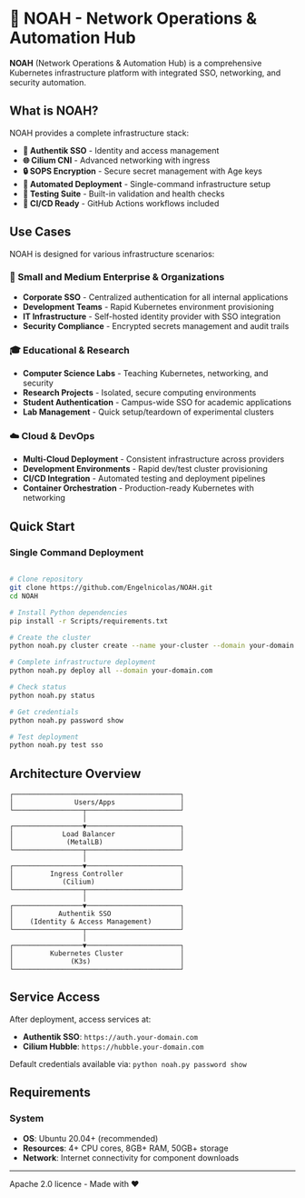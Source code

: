# 🚀 NOAH  - Network Operations & Automation Hub

**NOAH** (Network Operations & Automation Hub) is a comprehensive Kubernetes infrastructure platform with integrated SSO, networking, and security automation.


## **What is NOAH?**

NOAH provides a complete infrastructure stack:

- **🔐 Authentik SSO** - Identity and access management
- **🌐 Cilium CNI** - Advanced networking with ingress
- **🔒 SOPS Encryption** - Secure secret management with Age keys
- **🔄 Automated Deployment** - Single-command infrastructure setup
- **🧪 Testing Suite** - Built-in validation and health checks
- **🚀 CI/CD Ready** - GitHub Actions workflows included

## **Use Cases**

NOAH is designed for various infrastructure scenarios:

### **🏢 Small and Medium Enterprise & Organizations**
- **Corporate SSO** - Centralized authentication for all internal applications
- **Development Teams** - Rapid Kubernetes environment provisioning
- **IT Infrastructure** - Self-hosted identity provider with SSO integration
- **Security Compliance** - Encrypted secrets management and audit trails

### **🎓 Educational & Research**
- **Computer Science Labs** - Teaching Kubernetes, networking, and security
- **Research Projects** - Isolated, secure computing environments
- **Student Authentication** - Campus-wide SSO for academic applications
- **Lab Management** - Quick setup/teardown of experimental clusters

### **☁️ Cloud & DevOps**
- **Multi-Cloud Deployment** - Consistent infrastructure across providers
- **Development Environments** - Rapid dev/test cluster provisioning
- **CI/CD Integration** - Automated testing and deployment pipelines
- **Container Orchestration** - Production-ready Kubernetes with networking

## **Quick Start**

### **Single Command Deployment**
```bash

# Clone repository
git clone https://github.com/Engelnicolas/NOAH.git
cd NOAH

# Install Python dependencies
pip install -r Scripts/requirements.txt

# Create the cluster
python noah.py cluster create --name your-cluster --domain your-domain.com

# Complete infrastructure deployment
python noah.py deploy all --domain your-domain.com

# Check status
python noah.py status

# Get credentials
python noah.py password show

# Test deployment
python noah.py test sso
```

## **Architecture Overview**

```
┌─────────────────────────────────────────┐
│               Users/Apps                │
└─────────────────┬───────────────────────┘
                  │
┌─────────────────▼───────────────────────┐
│            Load Balancer                │
│             (MetalLB)                   │
└─────────────────┬───────────────────────┘
                  │
┌─────────────────▼───────────────────────┐
│         Ingress Controller              │
│            (Cilium)                     │
└─────────────────┬───────────────────────┘
                  │
┌─────────────────▼───────────────────────┐
│           Authentik SSO                 │
│    (Identity & Access Management)       │
└─────────────────┬───────────────────────┘
                  │
┌─────────────────▼───────────────────────┐
│         Kubernetes Cluster              │
│              (K3s)                      │
└─────────────────────────────────────────┘
```

## **Service Access**

After deployment, access services at:

- **Authentik SSO**: `https://auth.your-domain.com`
- **Cilium Hubble**: `https://hubble.your-domain.com`

Default credentials available via: `python noah.py password show`

## **Requirements**

### **System**
- **OS**: Ubuntu 20.04+ (recommended)
- **Resources**: 4+ CPU cores, 8GB+ RAM, 50GB+ storage
- **Network**: Internet connectivity for component downloads

---
Apache 2.0 licence - Made with ❤️
